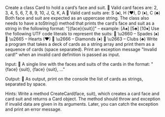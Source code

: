 Create a class Card to hold a card’s face and suit.
 Valid card faces are: 2, 3, 4, 5, 6, 7, 8, 9, 10, J, Q, K, A
 Valid card suits are: S (♠), H (♥), D (♦), C (♣)
Both face and suit are expected as an uppercase string. The class also needs to have a toString() method that
prints the card’s face and suit as a string in the following format:
"[{face}{suit}]" – example: [A♠] [5♣] [10♦]
Use the following UTF code literals to represent the suits:
 \u2660 – Spades (♠)
 \u2665 – Hearts (♥)
 \u2666 – Diamonds (♦)
 \u2663 – Clubs (♣)
Write a program that takes a deck of cards as a string array and print them as a sequence of cards (space separated).
Print an exception message "Invalid card!" when an invalid card definition is passed as input.

Input:
 A single line with the faces and suits of the cards in the format:
"{face} {suit}, {face} {suit}, ..."

Output:
 As output, print on the console the list of cards as strings, separated by space.

Hints:
Write a method CreateCard(face, suit), which creates a card face and card suit and returns a Card object.
The method should throw and exception if invalid data are given in its arguments. Later, you can catch the exception
and print an error message.
